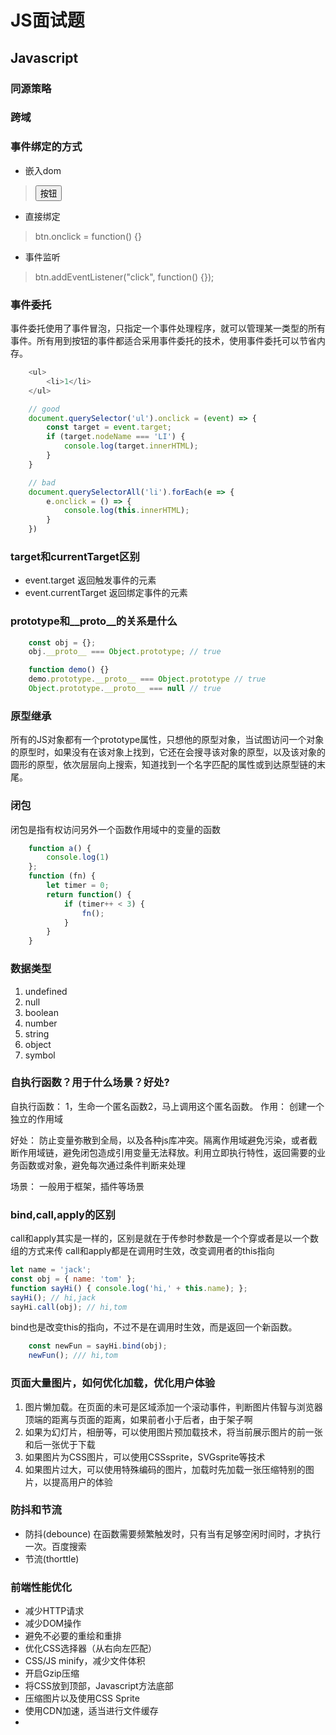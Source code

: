# JS面试题

## Javascript

### 同源策略

### 跨域

### 事件绑定的方式

* 嵌入dom

> <button onclick="func()">按钮</button>

* 直接绑定

> btn.onclick = function() {}

* 事件监听

> btn.addEventListener("click", function() {});

### 事件委托

事件委托使用了事件冒泡，只指定一个事件处理程序，就可以管理某一类型的所有事件。所有用到按钮的事件都适合采用事件委托的技术，使用事件委托可以节省内存。

``` js
    <ul>
        <li>1</li>
    </ul>

    // good
    document.querySelector('ul').onclick = (event) => {
        const target = event.target;
        if (target.nodeName === 'LI') {
            console.log(target.innerHTML);
        }
    }

    // bad
    document.querySelectorAll('li').forEach(e => {
        e.onclick = () => {
            console.log(this.innerHTML);
        }
    })
```

### target和currentTarget区别

* event.target
    返回触发事件的元素
* event.currentTarget
    返回绑定事件的元素

### prototype和__proto__的关系是什么

``` js
    const obj = {};
    obj.__proto__ === Object.prototype; // true

    function demo() {}
    demo.prototype.__proto__ === Object.prototype // true
    Object.prototype.__proto__ === null // true
```

### 原型继承

所有的JS对象都有一个prototype属性，只想他的原型对象，当试图访问一个对象的原型时，如果没有在该对象上找到，它还在会搜寻该对象的原型，以及该对象的圆形的原型，依次层层向上搜索，知道找到一个名字匹配的属性或到达原型链的末尾。

### 闭包

闭包是指有权访问另外一个函数作用域中的变量的函数

``` js
    function a() {
        console.log(1)
    };
    function (fn) {
        let timer = 0;
        return function() {
            if (timer++ < 3) {
                fn();
            }
        }
    }
```
### 数据类型

1. undefined
2. null
3. boolean
4. number
5. string
6. object
7. symbol

### 自执行函数？用于什么场景？好处?

自执行函数： 1，生命一个匿名函数2，马上调用这个匿名函数。
作用： 创建一个独立的作用域

好处： 防止变量弥散到全局，以及各种js库冲突。隔离作用域避免污染，或者截断作用域链，避免闭包造成引用变量无法释放。利用立即执行特性，返回需要的业务函数或对象，避免每次通过条件判断来处理

场景： 一般用于框架，插件等场景

### bind,call,apply的区别

call和apply其实是一样的，区别是就在于传参时参数是一个个穿或者是以一个数组的方式来传
call和apply都是在调用时生效，改变调用者的this指向

``` js
let name = 'jack';
const obj = { name: 'tom' };
function sayHi() { console.log('hi,' + this.name); };
sayHi(); // hi,jack
sayHi.call(obj); // hi,tom
```

bind也是改变this的指向，不过不是在调用时生效，而是返回一个新函数。

``` js
    const newFun = sayHi.bind(obj);
    newFun(); /// hi,tom
```

### 页面大量图片，如何优化加载，优化用户体验

1. 图片懒加载。在页面的未可是区域添加一个滚动事件，判断图片伟智与浏览器顶端的距离与页面的距离，如果前者小于后者，由于架子啊
2. 如果为幻灯片，相册等，可以使用图片预加载技术，将当前展示图片的前一张和后一张优于下载
3. 如果图片为CSS图片，可以使用CSSsprite，SVGsprite等技术
4. 如果图片过大，可以使用特殊编码的图片，加载时先加载一张压缩特别的图片，以提高用户的体验

### 防抖和节流

* 防抖(debounce)
    在函数需要频繁触发时，只有当有足够空闲时间时，才执行一次。百度搜索
* 节流(thorttle)

### 前端性能优化

* 减少HTTP请求
* 减少DOM操作
* 避免不必要的重绘和重排
* 优化CSS选择器（从右向左匹配）
* CSS/JS minify，减少文件体积
* 开启Gzip压缩
* 将CSS放到顶部，Javascript方法底部
* 压缩图片以及使用CSS Sprite
* 使用CDN加速，适当进行文件缓存
* 